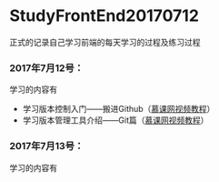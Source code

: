 # StudyFrontEnd20170712
正式的记录自己学习前端的每天学习的过程及练习过程
### 2017年7月12号：
学习的内容有
- 学习版本控制入门——搬进Github（[慕课网视频教程](http://www.imooc.com/learn/390)）
- 学习版本管理工具介绍——Git篇（[慕课网视频教程](http://www.imooc.com/learn/208)）
### 2017年7月13号：
学习的内容有